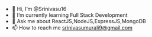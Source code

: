 - 👋 Hi, I’m @Srinivasu16
- 🌱 I’m currently learning Full Stack Development
- 💬 Ask me about ReactJS,NodeJS,ExpressJS,MongoDB
- 📫 How to reach me srinivasumurali9@gmail.com

<!---
Srinivasu16/Srinivasu16 is a ✨ special ✨ repository because its `README.md` (this file) appears on your GitHub profile.
You can click the Preview link to take a look at your changes.
--->
